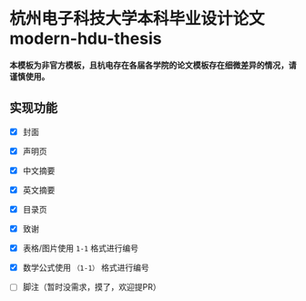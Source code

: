 #  杭州电子科技大学本科毕业设计论文 modern-hdu-thesis

**本模板为非官方模板，且杭电存在各届各学院的论文模板存在细微差异的情况，请谨慎使用。**

## 实现功能

- [x] 封面
- [x] 声明页
- [x] 中文摘要
- [x] 英文摘要
- [x] 目录页
- [x] 致谢

- [x] 表格/图片使用 `1-1` 格式进行编号
- [x] 数学公式使用 `（1-1）` 格式进行编号

- [ ] 脚注（暂时没需求，摸了，欢迎提PR）
